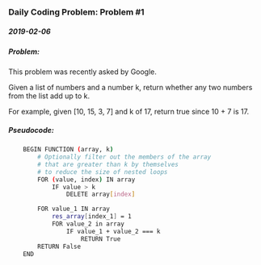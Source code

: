 ### Daily Coding Problem: Problem #1
##### 2019-02-06
##### Problem:

This problem was recently asked by Google.

Given a list of numbers and a number k, return whether any two numbers from the list add up to k.

For example, given [10, 15, 3, 7] and k of 17, return true since 10 + 7 is 17.


##### Pseudocode:
```bash
    BEGIN FUNCTION (array, k)
        # Optionally filter out the members of the array
        # that are greater than k by themselves
        # to reduce the size of nested loops
        FOR (value, index) IN array
            IF value > k
                DELETE array[index]

        FOR value_1 IN array
            res_array[index_1] = 1            
            FOR value_2 in array
                IF value_1 + value_2 === k
                    RETURN True
        RETURN False
    END
```